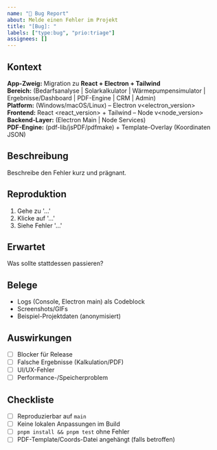 ```yaml
---
name: "🐞 Bug Report"
about: Melde einen Fehler im Projekt
title: "[Bug]: "
labels: ["type:bug", "prio:triage"]
assignees: []
---
```


## Kontext
**App-Zweig:** Migration zu **React + Electron + Tailwind**  
**Bereich:** (Bedarfsanalyse | Solarkalkulator | Wärmepumpensimulator | Ergebnisse/Dashboard | PDF-Engine | CRM | Admin)  
**Platform:** (Windows/macOS/Linux) – Electron v<electron_version>  
**Frontend:** React <react_version> + Tailwind – Node v<node_version>  
**Backend-Layer:** (Electron Main | Node Services)  
**PDF-Engine:** (pdf-lib/jsPDF/pdfmake) + Template-Overlay (Koordinaten JSON)

## Beschreibung
Beschreibe den Fehler kurz und prägnant.

## Reproduktion
1. Gehe zu '...'
2. Klicke auf '...'
3. Siehe Fehler '...'

## Erwartet
Was sollte stattdessen passieren?

## Belege
- Logs (Console, Electron main) als Codeblock
- Screenshots/GIFs
- Beispiel-Projektdaten (anonymisiert)

## Auswirkungen
- [ ] Blocker für Release
- [ ] Falsche Ergebnisse (Kalkulation/PDF)
- [ ] UI/UX-Fehler
- [ ] Performance-/Speicherproblem

## Checkliste
- [ ] Reproduzierbar auf `main`
- [ ] Keine lokalen Anpassungen im Build
- [ ] `pnpm install && pnpm test` ohne Fehler
- [ ] PDF-Template/Coords-Datei angehängt (falls betroffen)
